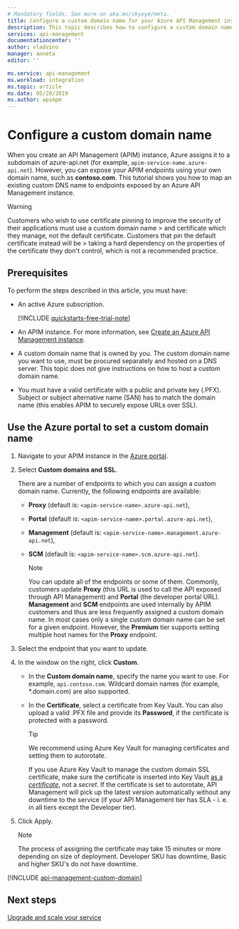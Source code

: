 ```yaml
---
# Mandatory fields. See more on aka.ms/skyeye/meta.
title: Configure a custom domain name for your Azure API Management instance | Microsoft Docs
description: This topic describes how to configure a custom domain name for your Azure API Management instance.
services: api-management
documentationcenter: ''
author: vladvino
manager: anneta
editor: ''

ms.service: api-management
ms.workload: integration
ms.topic: article
ms.date: 05/29/2019
ms.author: apimpm
---
```


# Configure a custom domain name 

When you create an API Management (APIM) instance, Azure assigns it to a subdomain of azure-api.net (for example, `apim-service-name.azure-api.net`). However, you can expose your APIM endpoints using your own domain name, such as **contoso.com**. This tutorial shows you how to map an existing custom DNS name to endpoints exposed by an Azure API Management instance.

> [!WARNING]
> Customers who wish to use certificate pinning to improve the security of their applications must use a custom domain name > and certificate which they manage, not the default certificate. Customers that pin the default certificate instead will be > taking a hard dependency on the properties of the certificate they don't control, which is not a recommended practice.

## Prerequisites

To perform the steps described in this article, you must have:

+ An active Azure subscription.

    [!INCLUDE [quickstarts-free-trial-note](../../includes/quickstarts-free-trial-note.md)]

+ An APIM instance. For more information, see [Create an Azure API Management instance](get-started-create-service-instance.md).
+ A custom domain name that is owned by you. The custom domain name you want to use, must be procured separately and hosted on a DNS server. This topic does not give instructions on how to host a custom domain name.
+ You must have a valid certificate with a public and private key (.PFX). Subject or subject alternative name (SAN) has to match the domain name (this enables APIM to securely expose URLs over SSL).

## Use the Azure portal to set a custom domain name

1. Navigate to your APIM instance in the [Azure portal](https://portal.azure.com/).
1. Select **Custom domains and SSL**.
    
    There are a number of endpoints to which you can assign a custom domain name. Currently, the following endpoints are available: 
   + **Proxy** (default is: `<apim-service-name>.azure-api.net`), 
   + **Portal** (default is: `<apim-service-name>.portal.azure-api.net`),     
   + **Management** (default is: `<apim-service-name>.management.azure-api.net`), 
   + **SCM** (default is: `<apim-service-name>.scm.azure-api.net`).

     >[!NOTE]
     > You can update all of the endpoints or some of them. Commonly, customers update **Proxy** (this URL is used to call the API exposed through API Management) and **Portal** (the developer portal URL). **Management** and **SCM** endpoints are used internally by APIM customers and thus are less frequently assigned a custom domain name. In most cases only a single custom domain name can be set for a given endpoint. However, the **Premium** tier supports setting multiple host names for the **Proxy** endpoint.  

1. Select the endpoint that you want to update. 
1. In the window on the right, click **Custom**.

   + In the **Custom domain name**, specify the name you want to use. For example, `api.contoso.com`. Wildcard domain names (for example, *.domain.com) are also supported.
   + In the **Certificate**, select a certificate from Key Vault. You can also upload a valid .PFX file and provide its **Password**, if the certificate is protected with a password.

     > [!TIP]
     > We recommend using Azure Key Vault for managing certificates and setting them to autorotate.
     >
     > If you use Azure Key Vault to manage the custom domain SSL certificate, make sure the certificate is inserted into Key Vault [as a *certificate*](https://docs.microsoft.com/rest/api/keyvault/CreateCertificate/CreateCertificate), not a *secret*. If the certificate is set to autorotate, API Management will pick up the latest version automatically without any downtime to the service (if your API Management tier has SLA - i. e. in all tiers except the Developer tier).

1. Click Apply.

    >[!NOTE]
    >The process of assigning the certificate may take 15 minutes or more depending on size of deployment. Developer SKU has downtime, Basic and higher SKU's do not have downtime.

[!INCLUDE [api-management-custom-domain](../../includes/api-management-custom-domain.md)]

## Next steps

[Upgrade and scale your service](upgrade-and-scale.md)
